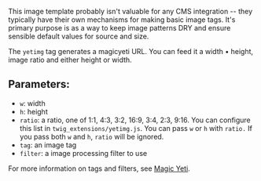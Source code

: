 This image template probably isn't valuable for any CMS integration -- they typically have their own mechanisms for making basic image tags. It's primary purpose is as a way to keep image patterns DRY and ensure sensible default values for source and size. 

The `yetimg` tag generates a magicyeti URL. You can feed it a width • height, image ratio and either height or width. 

## Parameters:

* `w`: width
* `h`: height
* `ratio`: a ratio, one of 1:1, 4:3, 3:2, 16:9, 3:4, 2:3, 9:16. You can configure this list in `twig_extensions/yetimg.js`. You can pass `w` or `h` with `ratio.` If you pass both `w` and `h`, `ratio` will be ignored.
* `tag`: an image tag
* `filter`: a image processing filter to use

For more information on tags and filters, see [Magic Yeti](https://magicyeti.us/). 